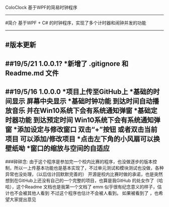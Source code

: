 ColoClock
基于WPF的简易时钟程序

---------------------------------------
#简介
基于WPF + C# 的时钟程序，实现了多个计时器和闹钟并发的功能

---------------------------------------
#版本更新
---------------------------------------
##19/5/21 1.0.0.1?
*新增了  .gitignore 和 Readme.md 文件
---------------------------------------
##19/5/16 1.0.0.0
*项目上传至GitHub上
*基础的时间显示 屏幕中央显示
*基础时钟功能 到达时间自动播放音乐 并在Win10系统下会有系统通知弹窗
*基础定时器功能 到达预定时间 Win10系统下会有系统通知弹窗
*添加设定与修改窗口 双击“+”按钮 或者双击当前项目 可以添加/修改项目
*点击左下角的小风扇可以换壁纸呦
*窗口的缩放与空间的自适应
---------------------------------------
###碎碎念:
由于这个程序是参加完一个校内比赛的程序，也没做逐步的版本控制，所以一上传基本功能也是基本实现了，不过单元测试和模块测试也没做，各种异常也没处理，（以后估计回默默完善的）
开源是校内比赛时做的承诺，也是突然想到在GitHub上还没有自己的一个完整的项目，也算是我GitHub 的处女作了（哈哈），这个Readme 文档也是我第一个文档了 emm 似乎很有纪念意义的样子，估计也不会被其他人看到
不过这个程序也估计不会被人看到。 如果被看到了 ，也希望大家提出意见